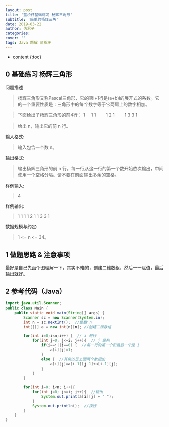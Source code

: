 ```yaml
---
layout: post
title: '蓝桥杯基础练习-杨辉三角形'
subtitle: '简单的杨辉三角'
date: 2019-03-22
author: 伪君子
categories:
cover: ''
tags: Java 题解 蓝桥杯
---
```


* content
{:toc}


## 0  基础练习 杨辉三角形 
问题描述
>杨辉三角形又称Pascal三角形，它的第i+1行是(a+b)i的展开式的系数。它的一个重要性质是：三角形中的每个数字等于它两肩上的数字相加。

>下面给出了杨辉三角形的前4行：
>   1　
>  1 1　　
> 1 2 1　　
>1 3 3 1


>给出 n，输出它的前 n 行。

输入格式:
>输入包含一个数 n。

输出格式:
>输出杨辉三角形的前 n 行。每一行从这一行的第一个数开始依次输出，中间使用一个空格分隔。请不要在前面输出多余的空格。

样例输入:
>4

样例输出:
>1
>1 1
>1 2 1
>1 3 3 1

数据规模与约定:
>1 <= n <= 34。

## 1 做题思路 & 注意事项
最好是自己先画个图理解一下，其实不难的，创建二维数组，然后一一赋值，最后输出就好。

## 2 参考代码（Java）
```Java
import java.util.Scanner;
public class Main {
    public static void main(String[] args) {
        Scanner sc = new Scanner(System.in);
        int n = sc.nextInt();  //整数 n
        int[][] a = new int[n][n]; //创建二维数组

        for(int i=0;i<n;i++) {  // i 是行
        	for(int j=0; j<=i; j++){  // j 是列
        		if(i==j||j==0) {  //每一行的第一个和最后一个是 1
        			a[i][j]=1;
        		}
        		else {  //其余的是上面两个数相加
        			a[i][j]=a[i-1][j-1]+a[i-1][j];
        		}
        	}
        }

        for(int i=0; i<n; i++){
			for(int j=0; j<=i; j++){  //输出
				System.out.print(a[i][j] + " ");
			}
			System.out.println();  //换行
		}
    }
}
```